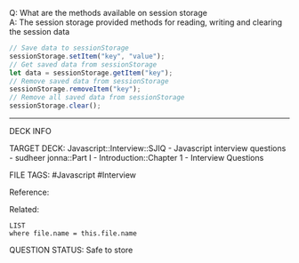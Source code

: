 Q: What are the methods available on session storage  
A: The session storage provided methods for reading, writing and clearing the session data
```javascript
// Save data to sessionStorage
sessionStorage.setItem("key", "value");
// Get saved data from sessionStorage
let data = sessionStorage.getItem("key");
// Remove saved data from sessionStorage
sessionStorage.removeItem("key");
// Remove all saved data from sessionStorage
sessionStorage.clear();
```
<!--ID: 1693596719334-->

---

DECK INFO

TARGET DECK: Javascript::Interview::SJIQ - Javascript interview questions - sudheer jonna::Part I - Introduction::Chapter 1 - Interview Questions

FILE TAGS: #Javascript #Interview

Reference:

Related:

```dataview
LIST
where file.name = this.file.name
```

QUESTION STATUS: Safe to store